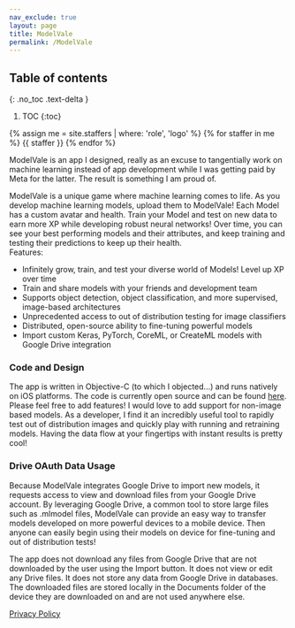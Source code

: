 ```yaml
---
nav_exclude: true
layout: page
title: ModelVale
permalink: /ModelVale
---
```

## Table of contents
{: .no_toc .text-delta }
1. TOC
{:toc}

{% assign me = site.staffers | where: 'role', 'logo' %}
{% for staffer in me %}
{{ staffer }}
{% endfor %}

ModelVale is an app I designed, really as an excuse to tangentially work on machine learning
instead of app development while I was getting paid by Meta for the latter. The result is
something I am proud of.  

ModelVale is a unique game where machine learning comes to life. As you develop machine learning models, upload them to ModelVale! Each Model has a custom avatar and health. 
Train your Model and test on new data to earn more XP while developing robust neural networks! 
Over time, you can see your best performing models and their attributes, and keep training and testing their predictions to keep up their health.  
Features:
- Infinitely grow, train, and test your diverse world of Models! Level up XP over time  
- Train and share models with your friends and development team  
- Supports object detection, object classification, and more supervised, image-based architectures  
- Unprecedented access to out of distribution testing for image classifiers  
- Distributed, open-source ability to fine-tuning powerful models  
- Import custom Keras, PyTorch, CoreML, or CreateML models with Google Drive integration

### Code and Design
The app is written in Objective-C (to which I objected...) and runs natively on iOS platforms.
The code is currently open source and can be found [here](https://github.com/chaytanc/ModelVale).
Please feel free to add features! I would love to add support for non-image based models.
As a developer, I find it an incredibly useful tool to rapidly test out of distribution images
and quickly play with running and retraining models. Having the data flow at your fingertips
with instant results is pretty cool!

### Drive OAuth Data Usage
Because ModelVale integrates Google Drive to import new models, it requests access to view and 
download files from your Google Drive account. By leveraging Google Drive, a common tool to store
large files such as .mlmodel files, ModelVale can provide an easy way to transfer models developed
on more powerful devices to a mobile device. Then anyone can easily begin using their models on device for
fine-tuning and out of distribution tests!

The app does not download any files from Google Drive that are not downloaded by the user using the 
Import button. It does not view or edit any Drive files. It does not store any data from Google Drive
in databases. The downloaded files are stored locally in the Documents folder of the device they are 
downloaded on and are not used anywhere else.

[Privacy Policy](https://github.com/chaytanc/ModelVale/blob/main/PrivacyPolicy.md)


